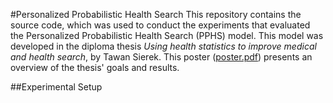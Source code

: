 #Personalized Probabilistic Health Search
This repository contains the source code, which was used to conduct the
experiments that evaluated the Personalized Probabilistic Health Search (PPHS)
model. This model was developed in the diploma thesis _Using health statistics to improve medical and health search_, by Tawan Sierek.
This poster ([poster.pdf](poster.pdf)) presents an overview of the thesis' goals and results.

##Experimental Setup
